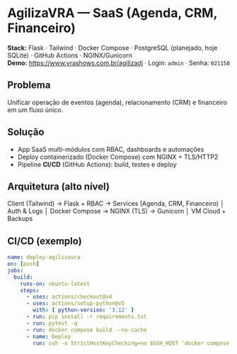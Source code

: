 # AgilizaVRA — SaaS (Agenda, CRM, Financeiro)

**Stack:** Flask · Tailwind · Docker Compose · PostgreSQL (planejado, hoje SQLite) · GitHub Actions · NGINX/Gunicorn  
**Demo:** https://www.vrashows.com.br/agilizadj · Login: `admin` · Senha: `021150`

## Problema
Unificar operação de eventos (agenda), relacionamento (CRM) e financeiro em um fluxo único.

## Solução
- App SaaS multi-módulos com RBAC, dashboards e automações
- Deploy containerizado (Docker Compose) com NGINX + TLS/HTTP2
- Pipeline **CI/CD** (GitHub Actions): build, testes e deploy

## Arquitetura (alto nível)
Client (Tailwind) → Flask + RBAC → Services (Agenda, CRM, Financeiro)
                        │
                    Auth & Logs
                        │
        Docker Compose → NGINX (TLS) → Gunicorn
                        │
                 VM Cloud + Backups

## CI/CD (exemplo)
```yaml
name: deploy-agilizavra
on: [push]
jobs:
  build:
    runs-on: ubuntu-latest
    steps:
      - uses: actions/checkout@v4
      - uses: actions/setup-python@v5
        with: { python-version: '3.12' }
      - run: pip install -r requirements.txt
      - run: pytest -q
      - run: docker compose build --no-cache
      - name: Deploy
        run: ssh -o StrictHostKeyChecking=no $SSH_HOST 'docker compose up -d --build'
